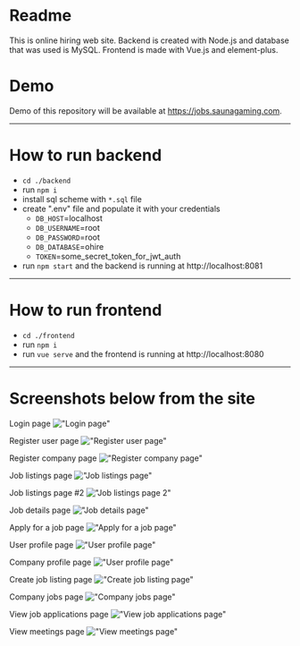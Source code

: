 # Readme

This is online hiring web site. Backend is created with Node.js and database that was used is MySQL. Frontend is made with Vue.js and element-plus.

# Demo
Demo of this repository will be available at https://jobs.saunagaming.com.

---
# How to run backend
  - `cd ./backend`
  - run `npm i`
  - install sql scheme with `*.sql` file
  - create ".env" file and populate it with your credentials
    - `DB_HOST`=localhost
	- `DB_USERNAME`=root
	- `DB_PASSWORD`=root
	- `DB_DATABASE`=ohire
    - `TOKEN`=some_secret_token_for_jwt_auth
  - run `npm start` and the backend is running at http://localhost:8081
  ---
  # How to run frontend
  - `cd ./frontend`
  - run `npm i`
  - run `vue serve` and the frontend is running at http://localhost:8080

---
# Screenshots below from the site

Login page
!["Login page"](/images/login.png)

Register user page
!["Register user page"](/images/register.png)

Register company page
!["Register company page"](/images/register_company.png)

Job listings page
!["Job listings page"](/images/jobs_page.png)

Job listings page #2
!["Job listings page 2"](/images/jobs_page_2.png)

Job details page
!["Job details page"](/images/job_details.png)

Apply for a job page
!["Apply for a job page"](/images//user_apply_job.png)

User profile page
!["User profile page"](/images/user_profile.png)

Company profile page
!["User profile page"](/images/company_profile.png)

Create job listing page
!["Create job listing page"](/images/company_create_jobs.png)

Company jobs page
!["Company jobs page"](/images/company_jobs.png)

View job applications page
!["View job applications page"](/images/company_applications.png)

View meetings page
!["View meetings page"](/images/meetings.png)
